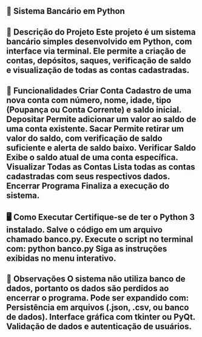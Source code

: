 🏦 Sistema Bancário em Python
---
📄 Descrição do Projeto
Este projeto é um sistema bancário simples desenvolvido em Python, com interface via terminal. Ele permite a criação de contas, depósitos, saques, verificação de saldo e visualização de todas as contas cadastradas.
---
🎯 Funcionalidades
Criar Conta
Cadastro de uma nova conta com número, nome, idade, tipo (Poupança ou Conta Corrente) e saldo inicial.
Depositar
Permite adicionar um valor ao saldo de uma conta existente.
Sacar
Permite retirar um valor do saldo, com verificação de saldo suficiente e alerta de saldo baixo.
Verificar Saldo
Exibe o saldo atual de uma conta específica.
Visualizar Todas as Contas
Lista todas as contas cadastradas com seus respectivos dados.
Encerrar Programa
Finaliza a execução do sistema.
---
🖥️ Como Executar
Certifique-se de ter o Python 3 instalado.
Salve o código em um arquivo chamado banco.py.
Execute o script no terminal com:
python banco.py
Siga as instruções exibidas no menu interativo.
---
📌 Observações
O sistema não utiliza banco de dados, portanto os dados são perdidos ao encerrar o programa.
Pode ser expandido com:
Persistência em arquivos (.json, .csv, ou banco de dados).
Interface gráfica com tkinter ou PyQt.
Validação de dados e autenticação de usuários.
---
